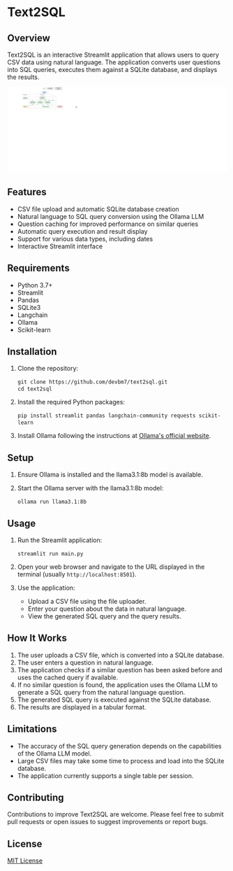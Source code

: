 # Text2SQL

## Overview

Text2SQL is an interactive Streamlit application that allows users to query CSV data using natural language. The application converts user questions into SQL queries, executes them against a SQLite database, and displays the results.

![Project Diagram](diagram.png)

## Features

- CSV file upload and automatic SQLite database creation
- Natural language to SQL query conversion using the Ollama LLM
- Question caching for improved performance on similar queries
- Automatic query execution and result display
- Support for various data types, including dates
- Interactive Streamlit interface

## Requirements

- Python 3.7+
- Streamlit
- Pandas
- SQLite3
- Langchain
- Ollama
- Scikit-learn

## Installation

1. Clone the repository:

   ```
   git clone https://github.com/devbm7/text2sql.git
   cd text2sql
   ```
2. Install the required Python packages:

   ```
   pip install streamlit pandas langchain-community requests scikit-learn
   ```
3. Install Ollama following the instructions at [Ollama&#39;s official website](https://ollama.ai/).

## Setup

1. Ensure Ollama is installed and the llama3.1:8b model is available.
2. Start the Ollama server with the llama3.1:8b model:

   ```
   ollama run llama3.1:8b
   ```

## Usage

1. Run the Streamlit application:

   ```
   streamlit run main.py
   ```
2. Open your web browser and navigate to the URL displayed in the terminal (usually `http://localhost:8501`).
3. Use the application:

   - Upload a CSV file using the file uploader.
   - Enter your question about the data in natural language.
   - View the generated SQL query and the query results.

## How It Works

1. The user uploads a CSV file, which is converted into a SQLite database.
2. The user enters a question in natural language.
3. The application checks if a similar question has been asked before and uses the cached query if available.
4. If no similar question is found, the application uses the Ollama LLM to generate a SQL query from the natural language question.
5. The generated SQL query is executed against the SQLite database.
6. The results are displayed in a tabular format.

## Limitations

- The accuracy of the SQL query generation depends on the capabilities of the Ollama LLM model.
- Large CSV files may take some time to process and load into the SQLite database.
- The application currently supports a single table per session.

## Contributing

Contributions to improve Text2SQL are welcome. Please feel free to submit pull requests or open issues to suggest improvements or report bugs.

## License

[MIT License](https://opensource.org/licenses/MIT)
